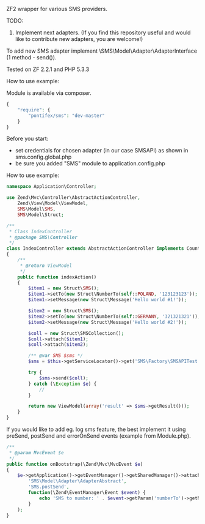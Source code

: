 ZF2 wrapper for various SMS providers.

TODO:
1) Implement next adapters. (If you find this repository useful and would like to contribute new adapters, you are welcome!)

To add new SMS adapter implement \SMS\Model\Adapter\AdapterInterface (1 method - send()).

Tested on ZF 2.2.1 and PHP 5.3.3

How to use example:

Module is available via composer.
```php
{
    "require": {
        "pontifex/sms": "dev-master"
    }
}
```
Before you start:
- set credentials for chosen adapter (in our case SMSAPI) as shown in sms.config.global.php
- be sure you added "SMS" module to application.config.php

How to use example:
```php
namespace Application\Controller;

use Zend\Mvc\Controller\AbstractActionController,
    Zend\View\Model\ViewModel,
    SMS\Model\SMS,
    SMS\Model\Struct;

/**
 * Class IndexController
 * @package SMS\Controller
 */
class IndexController extends AbstractActionController implements CountryPrefixConstantsInterface
{
    /**
     * @return ViewModel
     */
    public function indexAction()
    {
        $item1 = new Struct\SMS();
        $item1->setTo(new Struct\NumberTo(self::POLAND, '123123123'));
        $item1->setMessage(new Struct\Message('Hello world #1!'));

        $item2 = new Struct\SMS();
        $item2->setTo(new Struct\NumberTo(self::GERMANY, '321321321'));
        $item2->setMessage(new Struct\Message('Hello world #2!'));

        $coll = new Struct\SMSCollection();
        $coll->attach($item1);
        $coll->attach($item2);

        /** @var SMS $sms */
        $sms = $this->getServiceLocator()->get('SMS\Factory\SMSAPITest');

        try {
            $sms->send($coll);
        } catch (\Exception $e) {
            //
        }

        return new ViewModel(array('result' => $sms->getResult()));
    }
}
```
If you would like to add eg. log sms feature, the best implement it using preSend, postSend and errorOnSend events
(example from Module.php).
```php
/**
 * @param MvcEvent $e
 */
public function onBootstrap(\Zend\Mvc\MvcEvent $e)
{
    $e->getApplication()->getEventManager()->getSharedManager()->attach(
        'SMS\Model\Adapter\AdapterAbstract',
        'SMS.postSend',
        function(\Zend\EventManager\Event $event) {
            echo 'SMS to number: ' . $event->getParam('numberTo')->getNumber() . ' is sent!<br />';
        }
    );
}
```

